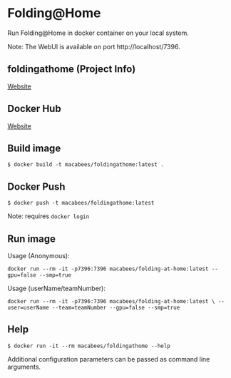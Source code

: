 # Folding@Home 
Run Folding@Home in docker container on your local system. 

Note: The WebUI is available on port http://localhost/7396.

## foldingathome (Project Info)
[Website](https://foldingathome.org)

## Docker Hub
[Website](https://hub.docker.com/r/macabees/foldingathome/)

## Build image
`$ docker build -t macabees/foldingathome:latest .`

## Docker Push
`$ docker push -t macabees/foldingathome:latest`

Note: requires `docker login`

## Run image
Usage (Anonymous):

`docker run --rm -it -p7396:7396 macabees/folding-at-home:latest --gpu=false --smp=true`

Usage (userName/teamNumber):

`docker run --rm -it -p7396:7396 macabees/folding-at-home:latest \
--user=userName --team=teamNumber --gpu=false --smp=true`

## Help
`$ docker run -it --rm macabees/foldingathome --help`

Additional configuration parameters can be passed as command line arguments. 

